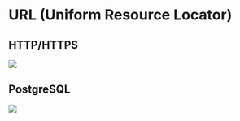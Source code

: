 ---
---

# URL (Uniform Resource Locator)

## HTTP/HTTPS

![](https://www2.stat.duke.edu/~cr173/Sta323_Sp19/slides/imgs/url-structure.png)

## PostgreSQL

![](https://shramko.dev/_next/image?url=%2Fstatic%2Fimages%2Fpostgresql-connection-string.png&w=3840&q=75)